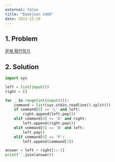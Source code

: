 ```yaml
---
external: false
title: "Baekjoon 1406"
date: 2022-12-10
---
```


## 1. Problem

[문제 확인하기](https://www.acmicpc.net/problem/1406)

## 2. Solution

```python
import sys

left = list(input())
right = []

for _ in range(int(input())):
    command = list(sys.stdin.readline().split())
    if command[0] == 'L' and left:
        right.append(left.pop())
    elif command[0] == 'D' and right:
        left.append(right.pop())
    elif command[0] == 'B' and left:
        left.pop()
    elif command[0] == 'P':
        left.append(command[1])

answer = left + right[::-1]
print(''.join(answer))
```
